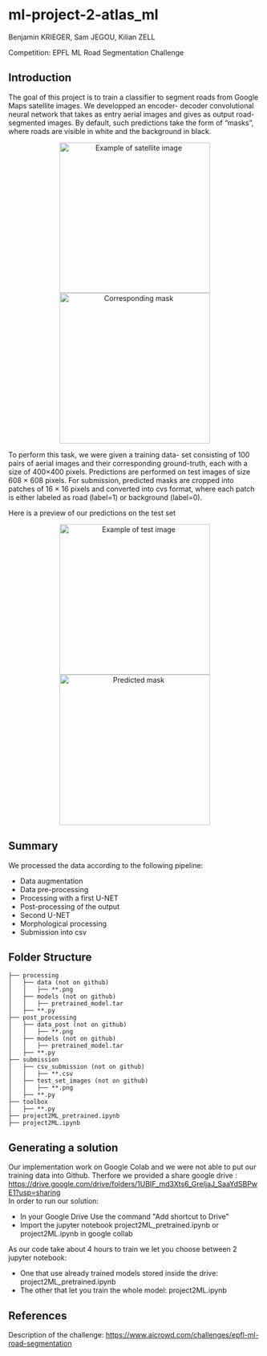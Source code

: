 # ml-project-2-atlas_ml
Benjamin KRIEGER, Sam JEGOU, Kilian ZELL

Competition: EPFL ML Road Segmentation Challenge

## Introduction
The goal of this project is to train a classifier to segment roads
from Google Maps satellite images. We developped an encoder-
decoder convolutional neural network that takes as entry
aerial images and gives as output road-segmented images.
By default, such predictions take the form of “masks”,
where roads are visible in white and the background in
black.

<p align="center">
  <img src="./Images/img_sat.png" alt="Example of satellite image" width="300"/>
  <img src="./Images/mask.png" alt="Corresponding mask" width="300"/>
</p>

To perform this task, we were given a training data-
set consisting of 100 pairs of aerial images and their
corresponding ground-truth, each with a size of 400×400
pixels. Predictions are performed on test images of size 608 × 608 pixels. 
For submission,
predicted masks are cropped into patches of 16 × 16 pixels
and converted into cvs format, where each patch is either
labeled as road (label=1) or background (label=0).

Here is a preview of our predictions on the test set
<p align="center">
  <img src="./Images/img_test.png" alt="Example of test image" width="300"/>
  <img src="./Images/pred.png" alt="Predicted mask" width="300"/>
</p>

## Summary
We processed the data according to the following pipeline:
  - Data augmentation
  - Data pre-processing 
  - Processing with a first U-NET 
  - Post-processing of the output 
  - Second U-NET 
  - Morphological processing 
  - Submission into csv

## Folder Structure
```
├── processing  
│   ├── data (not on github)  
│   │   ├── **.png  
│   ├── models (not on github)  
│   │   ├── pretrained_model.tar  
│   ├── **.py  
├── post_processing  
│   ├── data_post (not on github)  
│   │   ├── **.png  
│   ├── models (not on github)  
│   │   ├── pretrained_model.tar  
│   ├── **.py  
├── submission  
│   ├── csv_submission (not on github)  
│   │   ├── **.csv  
│   ├── test_set_images (not on github)  
│   │   ├── **.png  
│   ├── **.py  
├── toolbox  
│   ├── **.py  
├── project2ML_pretrained.ipynb  
├── project2ML.ipynb  
```

## Generating a solution
Our implementation work on Google Colab and we were not able to put our training data into Github.
Therfore we provided a share google drive : https://drive.google.com/drive/folders/1UBIF_md3Xts6_GreIjaJ_SaaYdSBPwE1?usp=sharing  
In order to run our solution:
  - In your Google Drive Use the command "Add shortcut to Drive"
  - Import the jupyter notebook project2ML_pretrained.ipynb or project2ML.ipynb in google collab

As our code take about 4 hours to train we let you choose between 2 jupyter notebook: 
- One that use already trained models stored inside the drive: project2ML_pretrained.ipynb
- The other that let you train the whole model: project2ML.ipynb


## References
Description of the challenge: https://www.aicrowd.com/challenges/epfl-ml-road-segmentation
